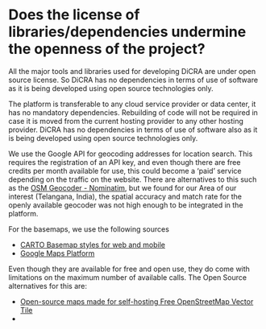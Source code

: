 
# Does the license of libraries/dependencies undermine the openness of the project?

All the major tools and libraries used for developing DiCRA are under open source license. So DiCRA has no dependencies in terms of use of software as it is being developed using open source technologies only.

The platform is transferable to any cloud service provider or data center, it has no mandatory dependencies. Rebuilding of code will not be required in case it is moved from the current hosting provider to any other hosting provider. DiCRA has no dependencies in terms of use of software also as it is being developed using  open source technologies only.

We use the Google API for geocoding addresses for location search. This requires the registration of an API key, and even though there are free credits per month available for use, this could become a ‘paid’ service depending on the traffic on the website.  There are alternatives to this such as the [OSM Geocoder - Nominatim](https://nominatim.org), but we found for our Area of our interest (Telangana, India), the spatial accuracy and match rate for the openly available geocoder was not high enough to be integrated in the platform.

For the basemaps, we use the following sources
- [CARTO Basemap styles for web and mobile](https://github.com/CartoDB/basemap-styles)
- [Google Maps Platform](https://developers.google.com/maps)

Even though they are available for free and open use, they do come with limitations on the maximum number of available calls. 
The Open Source alternatives for this are:
- [Open-source maps made for self-hosting Free OpenStreetMap Vector Tile](https://openmaptiles.org)
- 
